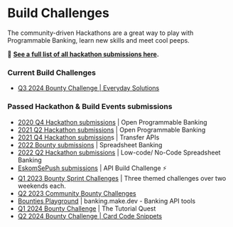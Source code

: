 # Build Challenges

The community-driven Hackathons are a great way to play with Programmable Banking, learn new skills and meet cool peeps.

:unicorn: [**See a** **full list of all hackathon submissions here**](https://github.com/Investec-Developer-Community/Community-Projects#hackathon-build-submissions)**.**

### Current Build Challenges

* [Q3 2024 Bounty Challenge | Everyday Solutions](q2-2024-bounty-challenge-or-card-code-snippets.md)

### Passed Hackathon & Build Events submissions

* [2020 Q4 Hackathon submissions](https://drive.google.com/file/d/1j3xv81VSj563uhcfbF-0Ms8bINguhvYb/view) | Open Programmable Banking
* [2021 Q2 Hackathon submissions](https://docs.google.com/spreadsheets/d/1Rh7bjikdBxGVXoCIKS8XU3apjvCwUIxagt1Nziuz\_u0/edit?usp=sharing) | Open Programmable Banking
* [2021 Q4 Hackathon submission](https://docs.google.com/spreadsheets/d/1cWZQtru2zXkkVjEnbOZiCbwbTW1LcpgEsUalt1Vwlog/edit?usp=sharing)s | Transfer APIs
* [2022 Bounty submissions](closed-spreadsheet-banking-or-bounties/) | Spreadsheet Banking
* [2022 Q2 Hackathon submissions](q2-2022-hackathon-or-low-code-no-code/2022-hackathon-or-low-code-no-code-or-submissions.md) | Low-code/ No-Code Spreadsheet Banking
* [EskomSePush submissions](closed-eskomsepush-build-challenge/eskomsepush-build-challenge-submissions.md) | API Build Challenge ⚡
* [Q1 2023 Bounty Sprint Challenges](closed-q1-2023-bounty-challenge.md) | Three themed challenges over two weekends each.
* [Q2 2023 Community Bounty Challenges](open-q2-2023-bounty-challenge/)
* [Bounties Playground](open-bounties-playground-or-banking.make.dev.md) | banking.make.dev - Banking API tools
* [Q1 2024 Bounty Challenge](closed-q1-2024-bounty-challenge-or-the-tutorial-quest.md) | The Tutorial Quest
* [Q2 2024 Bounty Challenge | Card Code Snippets](q2-2024-bounty-challenge-or-card-code-snippets-1.md)

###
